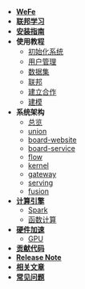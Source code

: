 <!-- 侧边栏 -->

- [**WeFe**](/)
- [**联邦学习**](federated_learning/federated_learning.md)
- [**安装指南**](install/install.md)
- **使用教程**
  - [初始化系统](operation_guide/init_system.md)
  - [用户管理](operation_guide/account.md)
  - [数据集](operation_guide/data_set.md)
  - [联邦](operation_guide/union.md)
  - [建立合作](operation_guide/project.md)
  - [建模](operation_guide/modeling.md)
- **系统架构**
  - [总览](system_framework/global.md)
  - [union](system_framework/union.md)
  - [board-website](system_framework/board-website.md)
  - [board-service](system_framework/board-service.md)
  - [flow](system_framework/flow.md)
  - [kernel](system_framework/kernel.md)
  - [gateway](system_framework/gateway.md)
  - [serving](system_framework/serving.md)
  - [fusion](system_framework/fusion.md)
- [**计算引擎**](calculation_engine/calculation_engine.md)
  - [Spark](calculation_engine/spark.md)
  - [函数计算](calculation_engine/fc.md)
- [**硬件加速**](hardware_acceleration/hardware_acceleration.md)
  - [GPU](hardware_acceleration/gpu.md)
- [**贡献代码**](committer/committer.md)
- [**Release Note**](release/release.md)
- [**相关文章**](article/article.md)
- [**常见问题**](questions/questions.md)